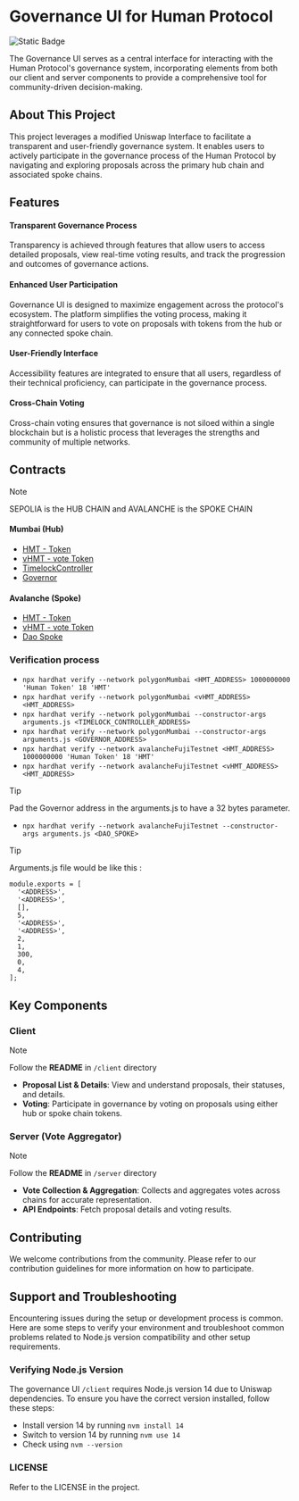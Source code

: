 # Governance UI for Human Protocol 

![Static Badge](https://img.shields.io/badge/Governance_UI-purple?style=flat)

The Governance UI serves as a central interface for interacting with the Human Protocol's governance system, incorporating elements from both our client and server components to provide a comprehensive tool for community-driven decision-making.

## About This Project

This project leverages a modified Uniswap Interface to facilitate a transparent and user-friendly governance system. It enables users to actively participate in the governance process of the Human Protocol by navigating and exploring proposals across the primary hub chain and associated spoke chains.

## Features

#### Transparent Governance Process
Transparency is achieved through features that allow users to access detailed proposals, view real-time voting results, and track the progression and outcomes of governance actions. 
#### Enhanced User Participation 
Governance UI is designed to maximize engagement across the protocol's ecosystem. The platform simplifies the voting process, making it straightforward for users to vote on proposals with tokens from the hub or any connected spoke chain.
#### User-Friendly Interface
Accessibility features are integrated to ensure that all users, regardless of their technical proficiency, can participate in the governance process. 
#### Cross-Chain Voting 
 Cross-chain voting ensures that governance is not siloed within a single blockchain but is a holistic process that leverages the strengths and community of multiple networks. 


 ## Contracts 

>[!NOTE]
>SEPOLIA is the HUB CHAIN and AVALANCHE is the SPOKE CHAIN  

#### Mumbai (Hub) 

- [HMT - Token](https://mumbai.polygonscan.com/address/0x076CCe4311997Dd6B370ff9b6407786eB0e33d60#code)
- [vHMT - vote Token](https://mumbai.polygonscan.com/address/0x700cfdf6703BC6B079f0dEB2D979917C63046024#code)
- [TimelockController](https://mumbai.polygonscan.com/address/0xC63E411196fDdaBB5D8e155659876b053050Fd5d#code)
- [Governor](https://mumbai.polygonscan.com/address/0xb933ceFcfceB73F6396aEd10793486a0212Ec7D2#code)

#### Avalanche (Spoke)
- [HMT - Token](https://testnet.snowtrace.io/address/0xB58f8eA7916501E80CfC848165c92E4Cc34511fF/contract/43113/code)
- [vHMT - vote Token](https://testnet.snowtrace.io/address/0xD804Fe2e52180C6A38d7BdFeB5163b2D40BE958E/contract/43113/code) 
- [Dao Spoke](https://testnet.snowtrace.io/address/0xcAd4C61fC7F600D2786bf9CE0c21C9a502ba9814/contract/43113/code)


### Verification process 

- ```npx hardhat verify --network polygonMumbai <HMT_ADDRESS> 1000000000 'Human Token' 18 'HMT' ```
- ```npx hardhat verify --network polygonMumbai <vHMT_ADDRESS> <HMT_ADDRESS> ```
- ```npx hardhat verify --network polygonMumbai --constructor-args arguments.js <TIMELOCK_CONTROLLER_ADDRESS> ```
- ```npx hardhat verify --network polygonMumbai --constructor-args arguments.js <GOVERNOR_ADDRESS> ```
- ```npx hardhat verify --network avalancheFujiTestnet <HMT_ADDRESS> 1000000000 'Human Token' 18 'HMT' ```
- ```npx hardhat verify --network avalancheFujiTestnet <vHMT_ADDRESS> <HMT_ADDRESS>```

>[!TIP]
>Pad the Governor address in the arguments.js to have a 32 bytes parameter. 
- ```npx hardhat verify --network avalancheFujiTestnet --constructor-args arguments.js <DAO_SPOKE>``` 


>[!TIP]
> Arguments.js file would be like this :
```
module.exports = [
  '<ADDRESS>',
  '<ADDRESS>',
  [],
  5,
  '<ADDRESS>',
  '<ADDRESS>',
  2,
  1,
  300,
  0,
  4,
];
``` 




## Key Components
### Client

> [!NOTE]
> Follow the **README** in ```/client``` directory 

- **Proposal List & Details**: View and understand proposals, their statuses, and details.
- **Voting**: Participate in governance by voting on proposals using either hub or spoke chain tokens.

### Server (Vote Aggregator)

> [!NOTE]
> Follow the **README** in ```/server``` directory 


- **Vote Collection & Aggregation**: Collects and aggregates votes across chains for accurate representation.
- **API Endpoints**: Fetch proposal details and voting results. 


## Contributing
We welcome contributions from the community. Please refer to our contribution guidelines for more information on how to participate.


## Support and Troubleshooting

Encountering issues during the setup or development process is common. Here are some steps to verify your environment and troubleshoot common problems related to Node.js version compatibility and other setup requirements.

### Verifying Node.js Version

The governance UI ```/client``` requires Node.js version 14 due to Uniswap dependencies. To ensure you have the correct version installed, follow these steps:

- Install version 14 by running ```nvm install 14```
- Switch to version 14 by running ```nvm use 14```
- Check using ```nvm --version```

### LICENSE 

Refer to the LICENSE in the project. 
